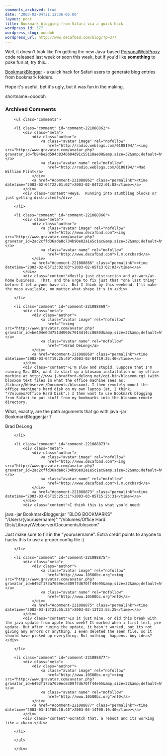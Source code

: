 ```yaml
---
comments_archived: true
date: '2003-02-04T21:12:36-05:00'
layout: post
title: Bookmark blogging from Safari via a quick hack
wordpress_id: 377
wordpress_slug: ooodoh
wordpress_url: http://www.decafbad.com/blog/?p=377
---
```

<p>Well, it doesn't look like I'm getting the new Java-based <a href="http://www.decafbad.com/twiki/bin/view/Main/PersonalWebProxy">PersonalWebProxy</a> code released last week or soon this week, but if you'd like <strong>something</strong> to poke fun at, try this...</p>
<p><a href="http://www.decafbad.com/twiki/bin/view/Main/BookmarkBlogger">BookmarkBlogger</a> - a quick hack for Safari users to generate blog entries from bookmark folders.</p>
<p>Hope it's useful, bet it's ugly, but it was fun in the making.</p>
<!--more-->
shortname=ooodoh

<div id="comments" class="comments archived-comments">
            <h3>Archived Comments</h3>
            
        <ul class="comments">
            
        <li class="comment" id="comment-221088862">
            <div class="meta">
                <div class="author">
                    <a class="avatar image" rel="nofollow" 
                       href="http://radio.weblogs.com/0108194/"><img src="http://www.gravatar.com/avatar.php?gravatar_id=fb84be2d594c8346b04d91c55118ae08&amp;size=32&amp;default=http://mediacdn.disqus.com/1320279820/images/noavatar32.png"/></a>
                    <a class="avatar name" rel="nofollow" 
                       href="http://radio.weblogs.com/0108194/">Mad William Flint</a>
                </div>
                <a href="#comment-221088862" class="permalink"><time datetime="2003-02-04T22:01:02">2003-02-04T22:01:02</time></a>
            </div>
            <div class="content">Heya.  Running into stumbling blocks or just getting distracted?</div>
            
        </li>
    
        <li class="comment" id="comment-221088866">
            <div class="meta">
                <div class="author">
                    <a class="avatar image" rel="nofollow" 
                       href="http://www.decafbad.com"><img src="http://www.gravatar.com/avatar.php?gravatar_id=2ac2cffd36ada8c734b90e02a1e5c1ac&amp;size=32&amp;default=http://mediacdn.disqus.com/1320279820/images/noavatar32.png"/></a>
                    <a class="avatar name" rel="nofollow" 
                       href="http://www.decafbad.com">l.m.orchard</a>
                </div>
                <a href="#comment-221088866" class="permalink"><time datetime="2003-02-05T13:02:03">2003-02-05T13:02:03</time></a>
            </div>
            <div class="content">Mostly just distraction and at-work/at-home business.  That, and the urge to fix just that "one last thing" before I let anyone have it.  But I think by this weekend, I'll make the mess available, no matter what shape it's in.</div>
            
        </li>
    
        <li class="comment" id="comment-221088868">
            <div class="meta">
                <div class="author">
                    <a class="avatar image" rel="nofollow" 
                       href=""><img src="http://www.gravatar.com/avatar.php?gravatar_id=be404e6d4751d4060c7014d14cc8680d&amp;size=32&amp;default=http://mediacdn.disqus.com/1320279820/images/noavatar32.png"/></a>
                    <a class="avatar name" rel="nofollow" 
                       href="">Brad DeLong</a>
                </div>
                <a href="#comment-221088868" class="permalink"><time datetime="2003-03-04T19:25:40">2003-03-04T19:25:40</time></a>
            </div>
            <div class="content">I'm slow and stupid. Suppose that I'm running Mac OSX, want to start up a blosxom installation on my office machine at http://www.j-bradford-delong.net/cgi-bin/blosxom.cgi (with blosxom text files in what the office machine sees as: /Library/Webserver/Documents/blosxom). I then remotely mount the office machine's hard disk on my own laptop (at, I think, "/Volumes/Office Hard Disk".) I then want to use Bookmark blogging from Safari to put stuff from my bookmarks into the blosxom remote directory.

What, exactly, are the path arguments that go with java -jar BookmarkBlogger.jar ?

Brad DeLong</div>
            
        </li>
    
        <li class="comment" id="comment-221088873">
            <div class="meta">
                <div class="author">
                    <a class="avatar image" rel="nofollow" 
                       href="http://www.decafbad.com"><img src="http://www.gravatar.com/avatar.php?gravatar_id=2ac2cffd36ada8c734b90e02a1e5c1ac&amp;size=32&amp;default=http://mediacdn.disqus.com/1320279820/images/noavatar32.png"/></a>
                    <a class="avatar name" rel="nofollow" 
                       href="http://www.decafbad.com">l.m.orchard</a>
                </div>
                <a href="#comment-221088873" class="permalink"><time datetime="2003-03-05T15:25:31">2003-03-05T15:25:31</time></a>
            </div>
            <div class="content">I think this is what you'd need:

java -jar BookmarkBlogger.jar "BLOG BOOKMARKS" "/Users/{yourusername}" "/Volumes/Office Hard Disk/Library/Webserver/Documents/blosxom"

Just make sure to fill in the "yourusername".  Extra credit points to anyone to hacks this to use a proper config file :)</div>
            
        </li>
    
        <li class="comment" id="comment-221088875">
            <div class="meta">
                <div class="author">
                    <a class="avatar image" rel="nofollow" 
                       href="http://www.10500bc.org"><img src="http://www.gravatar.com/avatar.php?gravatar_id=6492f173a7059ece309f7d670ff44e95&amp;size=32&amp;default=http://mediacdn.disqus.com/1320279820/images/noavatar32.png"/></a>
                    <a class="avatar name" rel="nofollow" 
                       href="http://www.10500bc.org">nf0</a>
                </div>
                <a href="#comment-221088875" class="permalink"><time datetime="2003-03-13T23:55:25">2003-03-13T23:55:25</time></a>
            </div>
            <div class="content">Is it just mine, or did this break with the java update from apple this week? It worked when i first test, pre update. But after runing the update, it hasn't worked, but its not giving any errors or anything. I even deleted the seen file, so it should have picked up everything. But nothing  happens. Any ideas?</div>
            
        </li>
    
        <li class="comment" id="comment-221088877">
            <div class="meta">
                <div class="author">
                    <a class="avatar image" rel="nofollow" 
                       href="http://www.10500bc.org"><img src="http://www.gravatar.com/avatar.php?gravatar_id=6492f173a7059ece309f7d670ff44e95&amp;size=32&amp;default=http://mediacdn.disqus.com/1320279820/images/noavatar32.png"/></a>
                    <a class="avatar name" rel="nofollow" 
                       href="http://www.10500bc.org">nf0</a>
                </div>
                <a href="#comment-221088877" class="permalink"><time datetime="2003-03-14T00:10:40">2003-03-14T00:10:40</time></a>
            </div>
            <div class="content">Scratch that, a reboot and its working like a charm.</div>
            
        </li>
    
        </ul>
    
        </div>
    